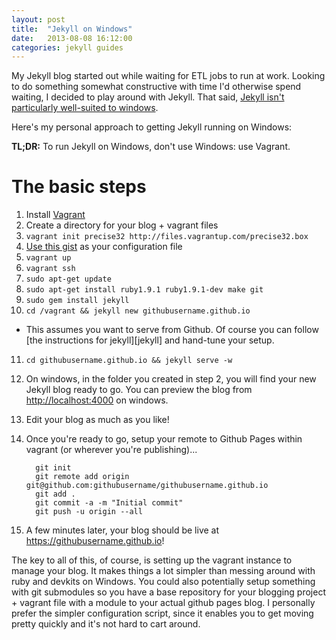```yaml
---
layout: post
title:  "Jekyll on Windows"
date:   2013-08-08 16:12:00
categories: jekyll guides
---
```


My Jekyll blog started out while waiting for ETL jobs to run at work. Looking to do something somewhat constructive with time I'd otherwise spend waiting, I decided to play around with Jekyll. That said, [Jekyll isn't particularly well-suited to windows](http://www.madhur.co.in/blog/2011/09/01/runningjekyllwindows.html).

Here's my personal approach to getting Jekyll running on Windows:

__TL;DR:__ To run Jekyll on Windows, don't use Windows: use Vagrant.

# The basic steps
1. Install [Vagrant](http://www.vagrantup.com)
2. Create a directory for your blog + vagrant files
3. `vagrant init precise32 http://files.vagrantup.com/precise32.box`
4. [Use this gist](https://gist.github.com/brentjanderson/6189411) as your configuration file
5. `vagrant up`
6. `vagrant ssh`
7. `sudo apt-get update`
8. `sudo apt-get install ruby1.9.1 ruby1.9.1-dev make git`
9. `sudo gem install jekyll`
10. `cd /vagrant && jekyll new githubusername.github.io`
  * This assumes you want to serve from Github. Of course you can follow [the instructions for jekyll][jekyll] and hand-tune your setup.
11. `cd githubusername.github.io && jekyll serve -w`
12. On windows, in the folder you created in step 2, you will find your new Jekyll blog ready to go. You can preview the blog from <http://localhost:4000> on windows.
13. Edit your blog as much as you like!
14. Once you're ready to go, setup your remote to Github Pages within vagrant (or wherever you're publishing)...

	```
	  git init
	  git remote add origin git@github.com:githubusername/githubusername.github.io
	  git add .
	  git commit -a -m "Initial commit"
	  git push -u origin --all
	```
	
15. A few minutes later, your blog should be live at <https://githubusername.github.io>!

The key to all of this, of course, is setting up the vagrant instance to manage your blog. It makes things a lot simpler than messing around with ruby and devkits on Windows. You could also potentially setup something with git submodules so you have a base repository for your blogging project + vagrant file with a module to your actual github pages blog. I personally prefer the simpler configuration script, since it enables you to get moving pretty quickly and it's not hard to cart around.